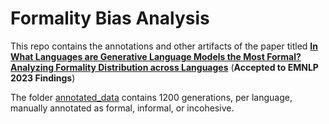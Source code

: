 # Formality Bias Analysis


This repo contains the annotations and other artifacts of the paper titled **[In What Languages are Generative Language Models the Most Formal? Analyzing Formality Distribution across Languages](https://arxiv.org/abs/2302.12299)** (**Accepted to EMNLP 2023 Findings**)

The folder [annotated_data](https://github.com/asimokby/formality-bias-analysis/tree/main/annotated_data) contains 1200 generations, per language, manually annotated as formal, informal, or incohesive.
